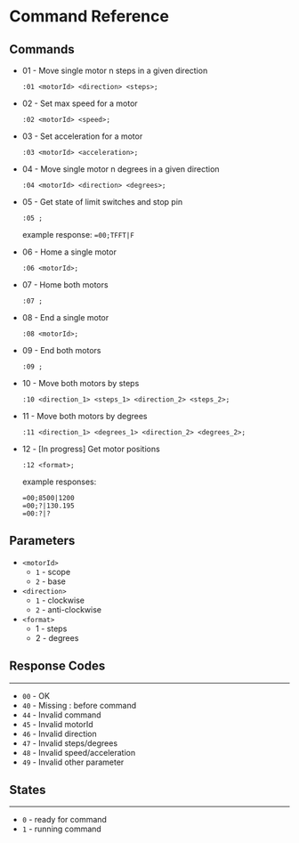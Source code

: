 # Command Reference

Commands
---------

- 01 - Move single motor n steps in a given direction

  ```
  :01 <motorId> <direction> <steps>;
  ```

- 02 - Set max speed for a motor

  ```
  :02 <motorId> <speed>;
  ```

- 03 - Set acceleration for a motor

  ```
  :03 <motorId> <acceleration>;
  ```

- 04 - Move single motor n degrees in a given direction

  ```
  :04 <motorId> <direction> <degrees>;
  ```

- 05 - Get state of limit switches and stop pin

  ```
  :05 ;
  ```

  example response: `=00;TFFT|F`

- 06 - Home a single motor

  ```
  :06 <motorId>;
  ```

- 07 - Home both motors

  ```
  :07 ;
  ```

- 08 - End a single motor

  ```
  :08 <motorId>;
  ```

- 09 - End both motors

  ```
  :09 ;
  ```

- 10 - Move both motors by steps

  ```
  :10 <direction_1> <steps_1> <direction_2> <steps_2>;
  ```

- 11 - Move both motors by degrees

  ```
  :11 <direction_1> <degrees_1> <direction_2> <degrees_2>;
  ```

- 12 - [In progress] Get motor positions

  ```
  :12 <format>;
  ```

  example responses:

  ```
  =00;8500|1200
  =00;?|130.195
  =00:?|?
  ```

## Parameters

- `<motorId>`
    - `1` - scope
    - `2` - base
- `<direction>`
    - `1` - clockwise
    - `2` - anti-clockwise
- `<format>`
    - 1 - steps
    - 2 - degrees


## Response Codes
--------------
- `00` - OK
- `40` - Missing : before command
- `44` - Invalid command
- `45` - Invalid motorId
- `46` - Invalid direction
- `47` - Invalid steps/degrees
- `48` - Invalid speed/acceleration
- `49` - Invalid other parameter

## States
------
- `0` - ready for command
- `1` - running command